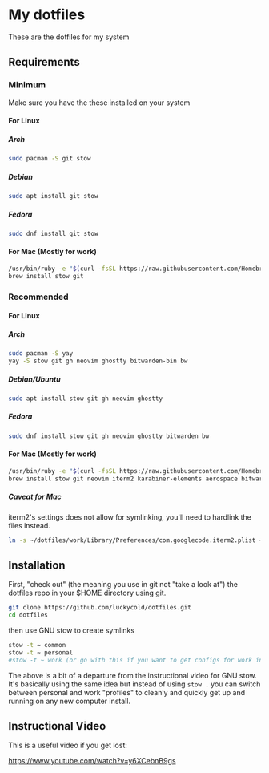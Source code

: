 # My dotfiles

These are the dotfiles for my system

## Requirements

### Minimum
Make sure you have the these installed on your system

#### For Linux
##### Arch
```bash
sudo pacman -S git stow
```
##### Debian
```bash
sudo apt install git stow
```
##### Fedora
```bash
sudo dnf install git stow
```

#### For Mac (Mostly for work)
```bash
/usr/bin/ruby -e "$(curl -fsSL https://raw.githubusercontent.com/Homebrew/install/master/install)"
brew install stow git
```

### Recommended

#### For Linux
##### Arch
```bash
sudo pacman -S yay
yay -S stow git gh neovim ghostty bitwarden-bin bw
```
##### Debian/Ubuntu
```bash
sudo apt install stow git gh neovim ghostty
```
##### Fedora
```bash
sudo dnf install stow git gh neovim ghostty bitwarden bw
```

#### For Mac (Mostly for work)
```bash
/usr/bin/ruby -e "$(curl -fsSL https://raw.githubusercontent.com/Homebrew/install/master/install)"
brew install stow git neovim iterm2 karabiner-elements aerospace bitwarden bitwarden-cli
```

##### Caveat for Mac
iterm2's settings does not allow for symlinking, you'll need to hardlink the files instead.

```bash
ln -s ~/dotfiles/work/Library/Preferences/com.googlecode.iterm2.plist ~/Library/Preferences/com.googlecode.iterm2.plist
```


## Installation

First, "check out" (the meaning you use in git not "take a look at") the dotfiles repo in your $HOME directory using git.

```bash
git clone https://github.com/luckycold/dotfiles.git
cd dotfiles
```

then use GNU stow to create symlinks

```bash
stow -t ~ common
stow -t ~ personal
#stow -t ~ work (or go with this if you want to get configs for work instead of personal)
```
The above is a bit of a departure from the instructional video for GNU stow. It's basically using the same idea but instead of using `stow .` you can switch between personal and work "profiles" to cleanly and quickly get up and running on any new computer install.

## Instructional Video
This is a useful video if you get lost:

https://www.youtube.com/watch?v=y6XCebnB9gs
